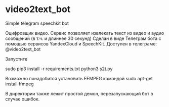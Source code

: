 # video2text_bot
Simple telegram speechkit bot

Оцифровщик видео. Сервис позволяет извлекать текст из видео и аудио сообщений (в т.ч. и длиннее 30 секунд)
Сделан в виде Телеграм бота с помощью сервисов YandexCloud и SpeechKit.
Доступен в телеграме: @video2text_bot

Запустите

sudo pip3 install -r requirements.txt
python3 s2t.py

Возможно понадобится установить FFMPEG командой sudo apt-get install ffmpeg

В директории также лежит простой демон, перезапускающий бот в случае ошибок.
